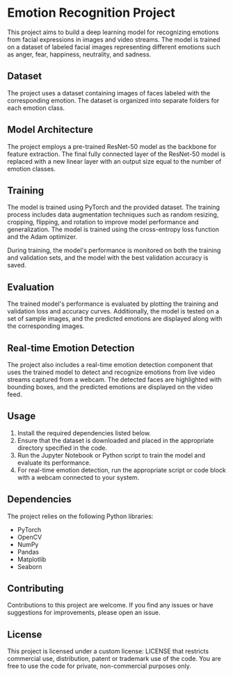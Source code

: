 # Emotion Recognition Project

This project aims to build a deep learning model for recognizing emotions from facial expressions in images and video streams. The model is trained on a dataset of labeled facial images representing different emotions such as anger, fear, happiness, neutrality, and sadness.

## Dataset

The project uses a dataset containing images of faces labeled with the corresponding emotion. The dataset is organized into separate folders for each emotion class.

## Model Architecture

The project employs a pre-trained ResNet-50 model as the backbone for feature extraction. The final fully connected layer of the ResNet-50 model is replaced with a new linear layer with an output size equal to the number of emotion classes.

## Training

The model is trained using PyTorch and the provided dataset. The training process includes data augmentation techniques such as random resizing, cropping, flipping, and rotation to improve model performance and generalization. The model is trained using the cross-entropy loss function and the Adam optimizer.

During training, the model's performance is monitored on both the training and validation sets, and the model with the best validation accuracy is saved.

## Evaluation

The trained model's performance is evaluated by plotting the training and validation loss and accuracy curves. Additionally, the model is tested on a set of sample images, and the predicted emotions are displayed along with the corresponding images.

## Real-time Emotion Detection

The project also includes a real-time emotion detection component that uses the trained model to detect and recognize emotions from live video streams captured from a webcam. The detected faces are highlighted with bounding boxes, and the predicted emotions are displayed on the video feed.

## Usage

1. Install the required dependencies listed below.
2. Ensure that the dataset is downloaded and placed in the appropriate directory specified in the code.
3. Run the Jupyter Notebook or Python script to train the model and evaluate its performance.
4. For real-time emotion detection, run the appropriate script or code block with a webcam connected to your system.

## Dependencies

The project relies on the following Python libraries:

- PyTorch
- OpenCV
- NumPy
- Pandas
- Matplotlib
- Seaborn

## Contributing

Contributions to this project are welcome. If you find any issues or have suggestions for improvements, please open an issue.

## License

This project is licensed under a custom license: LICENSE that restricts commercial use, distribution, patent or trademark use of the code. You are free to use the code for private, non-commercial purposes only.
